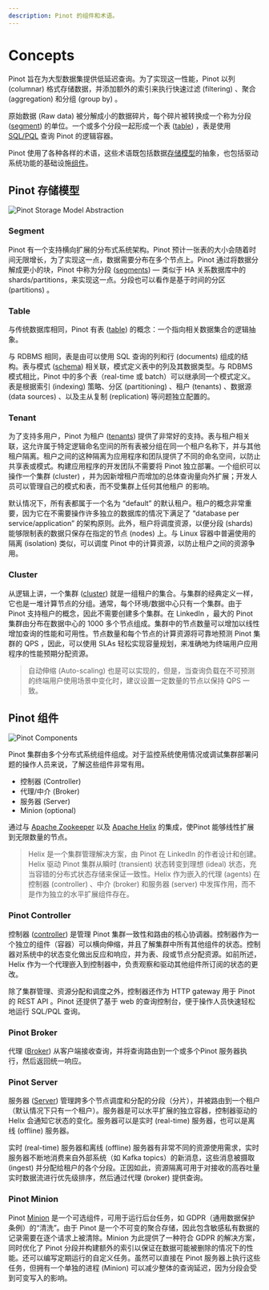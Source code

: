 ```yaml
---
description: Pinot 的组件和术语。
---
```


# Concepts

Pinot 旨在为大型数据集提供低延迟查询。为了实现这一性能，Pinot 以列 (columnar) 格式存储数据，并添加额外的索引来执行快速过滤 (filtering) 、聚合 (aggregation) 和分组 (group by) 。

原始数据 (Raw data) 被分解成小的数据碎片，每个碎片被转换成一个称为分段 ([segment](https://docs.pinot.apache.org/pinot-components/segment)) 的单位。一个或多个分段一起形成一个表 ([table](https://docs.pinot.apache.org/pinot-components/table)) ，表是使用 [SQL/PQL](https://docs.pinot.apache.org/user-guide/user-guide-query/pinot-query-language) 查询 Pinot 的逻辑容器。

Pinot 使用了各种各样的术语，这些术语既包括数据[存储模型](Concepts.md#Pinot-Storage-Model)的抽象，也包括驱动系统功能的基础设施[组件](Concepts.md#Pinot-Components)。

## Pinot 存储模型

![Pinot Storage Model Abstraction](images/Concepts\_pinot-storage-model.jpeg)

### Segment

Pinot 有一个支持横向扩展的分布式系统架构。Pinot 预计一张表的大小会随着时间无限增长，为了实现这一点，数据需要分布在多个节点上。Pinot 通过将数据分解成更小的块，Pinot 中称为分段 ([segments](https://docs.pinot.apache.org/basics/components/segment)) — 类似于 HA 关系数据库中的 shards/partitions，来实现这一点。分段也可以看作是基于时间的分区 (partitions) 。

### Table

与传统数据库相同，Pinot 有表 ([table](https://docs.pinot.apache.org/pinot-components/table)) 的概念：一个指向相关数据集合的逻辑抽象。

与 RDBMS 相同，表是由可以使用 SQL 查询的列和行 (documents) 组成的结构。表与模式 ([schema](https://docs.pinot.apache.org/basics/components/schema)) 相关联，模式定义表中的列及其数据类型。与 RDBMS 模式相比，Pinot 中的多个表（real-time 或 batch）可以继承同一个模式定义。表是根据索引 (indexing) 策略、分区 (partitioning) 、租户 (tenants) 、数据源 (data sources) 、以及主从复制 (replication) 等问题独立配置的。

### Tenant

为了支持多用户，Pinot 为租户 ([tenants](https://docs.pinot.apache.org/basics/components/tenant)) 提供了非常好的支持。表与租户相关联，这允许属于特定逻辑命名空间的所有表被分组在同一个租户名称下，并与其他租户隔离。租户之间的这种隔离为应用程序和团队提供了不同的命名空间，以防止共享表或模式。构建应用程序的开发团队不需要将 Pinot 独立部署。一个组织可以操作一个集群 (cluster) ，并为因新增租户而增加的总体查询量向外扩展；开发人员可以管理自己的模式和表，而不受集群上任何其他租户 的影响。

默认情况下，所有表都属于一个名为 “default” 的默认租户。租户的概念非常重要，因为它在不需要操作许多独立的数据库的情况下满足了 “database per service/application” 的架构原则。此外，租户将调度资源，以便分段 (shards) 能够限制表的数据只保存在指定的节点 (nodes) 上。与 Linux 容器中普遍使用的隔离 (isolation) 类似，可以调度 Pinot 中的计算资源，以防止租户之间的资源争用。

### Cluster

从逻辑上讲，一个集群 ([cluster](https://docs.pinot.apache.org/basics/components/cluster)) 就是一组租户的集合。与集群的经典定义一样，它也是一堆计算节点的分组。通常，每个环境/数据中心只有一个集群。由于 Pinot 支持租户的概念，因此不需要创建多个集群。在 LinkedIn ，最大的 Pinot 集群由分布在数据中心的 1000 多个节点组成。集群中的节点数量可以增加以线性增加查询的性能和可用性。节点数量和每个节点的计算资源将可靠地预测 Pinot 集群的 QPS ，因此，可以使用 SLAs 轻松实现容量规划，来准确地为终端用户应用程序的性能预期分配资源。

> 自动伸缩 (Auto-scaling) 也是可以实现的，但是，当查询负载在不可预测的终端用户使用场景中变化时，建议设置一定数量的节点以保持 QPS 一致。

## Pinot 组件

![Pinot Components](images/Concepts\_pinot-components.svg)

Pinot 集群由多个分布式系统组件组成。对于监控系统使用情况或调试集群部署问题的操作人员来说，了解这些组件非常有用。

* 控制器 (Controller)
* 代理/中介 (Broker)
* 服务器 (Server)
* Minion (optional)

通过与 [Apache Zookeeper](https://zookeeper.apache.org/) 以及 [Apache Helix](http://helix.apache.org/) 的集成，使Pinot 能够线性扩展到无限数量的节点。

> Helix 是一个集群管理解决方案，由 Pinot 在 LinkedIn 的作者设计和创建。Helix 驱动 Pinot 集群从瞬时 (transient) 状态转变到理想 (ideal) 状态，充当容错的分布式状态存储来保证一致性。Helix 作为嵌入的代理 (agents) 在控制器 (controller) 、中介 (broker) 和服务器 (server) 中发挥作用，而不是作为独立的水平扩展组件存在。

### Pinot Controller

控制器 ([controller](https://docs.pinot.apache.org/basics/components/controller)) 是管理 Pinot 集群一致性和路由的核心协调器。控制器作为一个独立的组件（容器）可以横向伸缩，并且了解集群中所有其他组件的状态。控制器对系统中的状态变化做出反应和响应，并为表、段或节点分配资源。如前所述，Helix 作为一个代理嵌入到控制器中，负责观察和驱动其他组件所订阅的状态的更改。

除了集群管理、资源分配和调度之外，控制器还作为 HTTP gateway 用于 Pinot 的 REST API 。Pinot 还提供了基于 web 的查询控制台，便于操作人员快速轻松地运行 SQL/PQL 查询。

### Pinot Broker

代理 ([Broker](https://docs.pinot.apache.org/basics/components/broker)) 从客户端接收查询，并将查询路由到一个或多个Pinot 服务器执行，然后返回统一响应。

### Pinot Server

服务器 ([Server](https://docs.pinot.apache.org/basics/components/server)) 管理跨多个节点调度和分配的分段（分片），并被路由到一个租户（默认情况下只有一个租户）。服务器是可以水平扩展的独立容器，控制器驱动的 Helix 会通知它状态的变化。服务器可以是实时 (real-time) 服务器，也可以是离线 (offline) 服务器。

实时 (real-time) 服务器和离线 (offline) 服务器有非常不同的资源使用需求，实时服务器不断地消费来自外部系统（如 Kafka topics）的新消息，这些消息被摄取 (ingest) 并分配给租户的各个分段。正因如此，资源隔离可用于对接收的高吞吐量实时数据流进行优先级排序，然后通过代理 (broker) 提供查询。

### Pinot Minion

Pinot [Minion](https://docs.pinot.apache.org/basics/components/minion) 是一个可选组件，可用于运行后台任务，如 GDPR（通用数据保护条例）的“清洗”。由于 Pinot 是一个不可变的聚合存储，因此包含敏感私有数据的记录需要在逐个请求上被清除。Minion 为此提供了一种符合 GDPR 的解决方案，同时优化了 Pinot 分段并构建额外的索引以保证在数据可能被删除的情况下的性能。还可以编写定期运行的自定义任务。虽然可以直接在 Pinot 服务器上执行这些任务，但拥有一个单独的进程 (Minion) 可以减少整体的查询延迟，因为分段会受到可变写入的影响。
